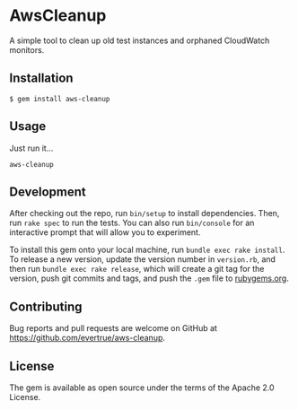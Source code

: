 # AwsCleanup

A simple tool to clean up old test instances and orphaned CloudWatch monitors.

## Installation

    $ gem install aws-cleanup

## Usage

Just run it...

```
aws-cleanup
```

## Development

After checking out the repo, run `bin/setup` to install dependencies. Then, run `rake spec` to run the tests. You can also run `bin/console` for an interactive prompt that will allow you to experiment.

To install this gem onto your local machine, run `bundle exec rake install`. To release a new version, update the version number in `version.rb`, and then run `bundle exec rake release`, which will create a git tag for the version, push git commits and tags, and push the `.gem` file to [rubygems.org](https://rubygems.org).

## Contributing

Bug reports and pull requests are welcome on GitHub at https://github.com/evertrue/aws-cleanup.

## License

The gem is available as open source under the terms of the Apache 2.0 License.

